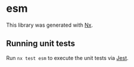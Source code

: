 # esm

This library was generated with [Nx](https://nx.dev).

## Running unit tests

Run `nx test esm` to execute the unit tests via [Jest](https://jestjs.io).
